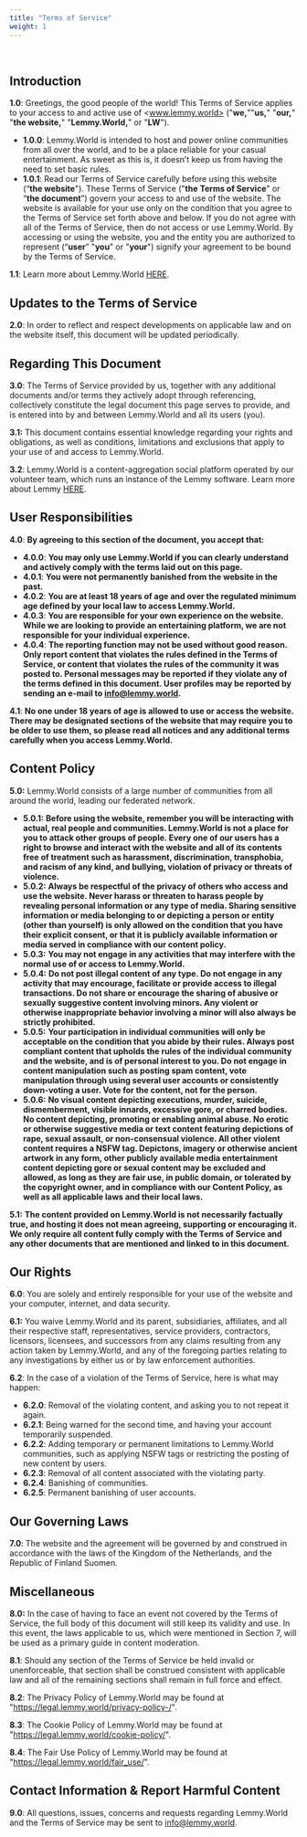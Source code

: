 ```yaml
---
title: "Terms of Service"
weight: 1
---
```

​​

## Introduction

**1.0**: Greetings, the good people of the world! This Terms of Service applies to your access to and active use of <www.lemmy.world> ("**we,**""**us,**" "**our,**" "**the website,**" "**Lemmy.World,**" or "**LW**").
​

- **1.0.0**: Lemmy.World is intended to host and power online communities from all over the world, and to be a place reliable for your casual entertainment. As sweet as this is, it doesn’t keep us from having the need to set basic rules.
- **1.0.1**:  Read our Terms of Service carefully before using this website (“**the website**"). These Terms of Service ("**the** **Terms of Service**" or “**the document**”) govern your access to and use of the website. The website is available for your use only on the condition that you agree to the Terms of Service set forth above and below. If you do not agree with all of the Terms of Service, then do not access or use Lemmy.World. By accessing or using the website, you and the entity you are authorized to represent (“**user**” "**you**" or "**your**") signify your agreement to be bound by the Terms of Service.
​

**1.1**: Learn more about Lemmy.World [HERE](<https://team.lemmy.world>).
​

## Updates to the Terms of Service

**2.0**: In order to reflect and respect developments on applicable law and on the website itself, this document will be updated periodically.

## Regarding This Document

**3.0**: The Terms of Service provided by us, together with any additional documents and/or terms they actively adopt through referencing, collectively constitute the legal document this page serves to provide, and is entered into by and between Lemmy.World and all its users (you).

**3.1:** This document contains essential knowledge regarding your rights and obligations, as well as conditions, limitations and exclusions that apply to your use of and access to Lemmy.World.

**3.2**: Lemmy.World is a content-aggregation social platform operated by our volunteer team, which runs an instance of the Lemmy software. Learn more about Lemmy [HERE](https://en.wikipedia.org/wiki/Lemmy_(social_network)).

## User Responsibilities

**4.0**: **By agreeing to this section of the document, you accept that:**

- **4.0.0**: **You may only use Lemmy.World if you can clearly understand and actively comply with the terms laid out on this page.**
- **4.0.1**: **You were not permanently banished from the website in the past.**
- **4.0.2**: **You are at least 18 years of age and over the regulated minimum age defined by your local law to access Lemmy.World.**
- **4.0.3**: **You are responsible for your own experience on the website. While we are looking to provide an entertaining platform, we are not responsible for your individual experience.**
- **4.0.4**: **The reporting function may not be used without good reason. Only report content that violates the rules defined in the Terms of Service, or content that violates the rules of the community it was posted to. Personal messages may be reported if they violate any of the terms defined in this document. User profiles may be reported by sending an e-mail to <info@lemmy.world>.**

**4.1**: **No one under 18 years of age is allowed to use or access the website. There may be designated sections of the website that may require you to be older to use them, so please read all notices and any additional terms carefully when you access Lemmy.World.**

## Content Policy

**5.0:** Lemmy.World consists of a large number of communities from all around the world, leading our federated network.

- **5.0.1:** **Before using the website, remember you will be interacting with actual, real people and communities. Lemmy.World is not a place for you to attack other groups of people. Every one of our users has a right to browse and interact with the website and all of its contents free of treatment such as harassment, discrimination, transphobia, and racism of any kind, and bullying, violation of privacy or threats of violence.**
- **5.0.2:** **Always be respectful of the privacy of others who access and use the website. Never harass or threaten to harass people by revealing personal information or any type of media. Sharing sensitive information or media belonging to or depicting a person or entity (other than yourself) is only allowed on the condition that you have their explicit consent, or that it is publicly available information or media served in compliance with our content policy.**
- **5.0.3:**  **You may not engage in any activities that may interfere with the normal use of or access to Lemmy.World.**
- **5.0.4:** **Do not post illegal content of any type. Do not engage in any activity that may encourage, facilitate or provide access to illegal transactions. Do not share or encourage the sharing of abusive or sexually suggestive content involving minors. Any violent or otherwise inappropriate behavior involving a minor will also always be strictly prohibited.**
- **5.0.5:**  **Your participation in individual communities will only be acceptable on the condition that you abide by their rules. Always post compliant content that upholds the rules of the individual community and the website, and is of personal interest to you. Do not engage in content manipulation such as posting spam content, vote manipulation through using several user accounts or consistently down-voting a user. Vote for the content, not for the person.**
- **5.0.6:** **No visual content depicting executions, murder, suicide, dismemberment, visible innards, excessive gore, or charred bodies. No content depicting, promoting or enabling animal abuse. No erotic or otherwise suggestive media or text content featuring depictions of rape, sexual assault, or non-consensual violence. All other violent content requires a NSFW tag. Depictons, imagery or otherwise ancient artwork in any form, other publicly available media entertainment content depicting gore or sexual content may be excluded and allowed, as long as they are fair use, in public domain, or tolerated by the copyright owner, and in compliance with our Content Policy, as well as all applicable laws and their local laws.**

**5\.1:** **The content provided on Lemmy.World is not necessarily factually true, and hosting it does not mean agreeing, supporting or encouraging it. We only require all content fully comply with the Terms of Service and any other documents that are mentioned and linked to in this document.**

## Our Rights

**6.0**: You are solely and entirely responsible for your use of the website and your computer, internet, and data security.

**6.1:** You waive Lemmy.World and its parent, subsidiaries, affiliates, and all their respective staff, representatives, service providers, contractors, licensors, licensees, and successors from any claims resulting from any action taken by Lemmy.World, and any of the foregoing parties relating to any investigations by either us or by law enforcement authorities.

**6\.2**: In the case of a violation of the Terms of Service, here is what may happen:

- **6.2.0**: Removal of the violating content, and asking you to not repeat it again.
- **6.2.1**: Being warned for the second time, and having your account temporarily suspended.
- **6.2.2**: Adding temporary or permanent limitations to Lemmy.World communities, such as applying NSFW tags or restricting the posting of new content by users.
- **6.2.3**: Removal of all content associated with the violating party.
- **6.2.4**: Banishing of communities.
- **6.2.5**: Permanent banishing of user accounts.

## Our Governing Laws

**7.0**: The website and the agreement will be governed by and construed in accordance with the laws of the Kingdom of the Netherlands, and the Republic of Finland Suomen.

## Miscellaneous

**8.0:** In the case of having to face an event not covered by the Terms of Service, the full body of this document will still keep its validity and use. In this event, the laws applicable to us, which were mentioned in Section 7, will be used as a primary guide in content moderation.

**8.1**: Should any section of the Terms of Service be held invalid or unenforceable, that section shall be construed consistent with applicable law and all of the remaining sections shall remain in full force and effect.

**8.2**: The Privacy Policy of Lemmy.World may be found at "<https://legal.lemmy.world/privacy-policy-/>".

**8.3**: The Cookie Policy of Lemmy.World may be found at "<https://legal.lemmy.world/cookie-policy/>".

**8.4**: The Fair Use Policy of Lemmy.World may be found at "<https://legal.lemmy.world/fair_use/>".

## Contact Information & Report Harmful Content

**9.0**: All questions, issues, concerns and requests regarding Lemmy.World and the Terms of Service may be sent to <info@lemmy.world>.
